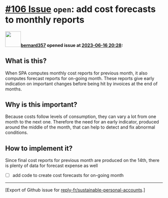 # [\#106 Issue](https://github.com/reply-fr/sustainable-personal-accounts/issues/106) `open`: add cost forecasts to monthly reports

#### <img src="https://avatars.githubusercontent.com/u/235078?v=4" width="50">[bernard357](https://github.com/bernard357) opened issue at [2023-06-16 20:28](https://github.com/reply-fr/sustainable-personal-accounts/issues/106):

## What is this?
When SPA computes monthly cost reports for previous month, it also computes forecast reports for on-going month. These reports give early indication on important changes before being hit by invoices at the end of months.

## Why is this important?
Because costs follow levels of consumption, they can vary a lot from one month to the next one. Therefore the need for an early indicator, produced around the middle of the month, that can help to detect and fix abnormal conditions.

## How to implement it?
Since final cost reports for previous month are produced on the 14th, there is plenty of data for forecast expense as well

- [ ] add code to create cost forecasts for on-going month




-------------------------------------------------------------------------------



[Export of Github issue for [reply-fr/sustainable-personal-accounts](https://github.com/reply-fr/sustainable-personal-accounts).]
